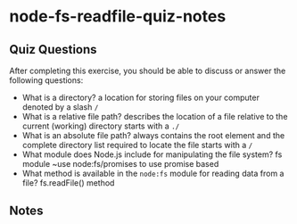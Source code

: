 # node-fs-readfile-quiz-notes

## Quiz Questions

After completing this exercise, you should be able to discuss or answer the following questions:

- What is a directory?
  a location for storing files on your computer denoted by a slash `/`
- What is a relative file path?
  describes the location of a file relative to the current (working) directory
  starts with a `./`
- What is an absolute file path?
  always contains the root element and the complete directory list required to locate the file
  starts with a `/`
- What module does Node.js include for manipulating the file system?
  fs module ~use node:fs/promises to use promise based
- What method is available in the `node:fs` module for reading data from a file?
  fs.readFile() method

## Notes

